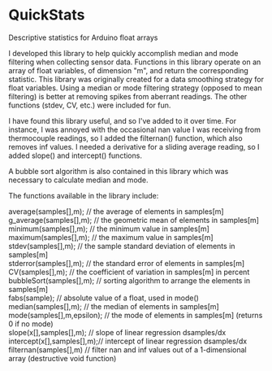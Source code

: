 # QuickStats
Descriptive statistics for Arduino float arrays

I developed this library to help quickly accomplish median and mode filtering when collecting sensor data. Functions in this library operate on an array of float variables, of dimension "m", and return the corresponding statistic. This library was originally created for a data smoothing strategy for float variables. Using a median or mode filtering strategy (opposed to mean filtering) is better at removing spikes from aberrant readings. The other functions (stdev, CV, etc.) were included for fun.

I have found this library useful, and so I've added to it over time. For instance, I was annoyed with the occasional nan value I was receiving from thermocouple readings, so I added the filternan() function, which also removes inf values. I needed a derivative for a sliding average reading, so I added slope() and intercept() functions.

A bubble sort algorithm is also contained in this library which was necessary to calculate median and mode.

The functions available in the library include:

 average(samples[],m);     // the average of elements in samples[m]\
 g_average(samples[],m);   // the geometric mean of elements in samples[m]\
 minimum(samples[],m);     // the minimum value in samples[m]\
 maximum(samples[],m);     // the maximum value in samples[m]\
 stdev(samples[],m);       // the sample standard deviation of elements in samples[m]\
 stderror(samples[],m);    // the standard error of elements in samples[m]\
 CV(samples[],m);          // the coefficient of variation in samples[m] in percent\
 bubbleSort(samples[],m);  // sorting algorithm to arrange the elements in samples[m]\
 fabs(sample);             // absolute value of a float, used in mode()\
 median(samples[],m);       // the median of elements in samples[m]\
 mode(samples[],m,epsilon); // the mode of elements in samples[m] (returns 0 if no mode)\
 slope(x[],samples[],m);	   // slope of linear regression dsamples/dx\
 intercept(x[],samples[],m);// intercept of linear regression dsamples/dx\
 filternan(samples[],m) // filter nan and inf values out of a 1-dimensional array (destructive void function)
 
